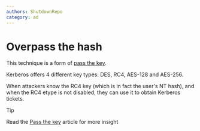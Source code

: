 ```yaml
---
authors: ShutdownRepo
category: ad
---
```


# Overpass the hash

This technique is a form of [pass the key](ptk.md). 

Kerberos offers 4 different key types: DES, RC4, AES-128 and AES-256. 

When attackers know the RC4 key (which is in fact the user's NT hash), and when the RC4 etype is not disabled, they can use it to obtain Kerberos tickets.

> [!TIP]
> Read the [Pass the key](ptk.md) article for more insight
